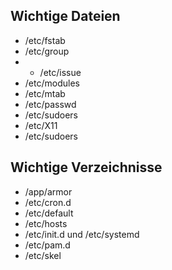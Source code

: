 ## Wichtige Dateien

* /etc/fstab
* /etc/group
* * /etc/issue
* /etc/modules
* /etc/mtab
* /etc/passwd
* /etc/sudoers
* /etc/X11
* /etc/sudoers

## Wichtige Verzeichnisse

* /app/armor
* /etc/cron.d
* /etc/default
* /etc/hosts
* /etc/init.d und /etc/systemd
* /etc/pam.d
* /etc/skel



